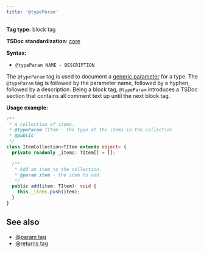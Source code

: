 ```yaml
---
title: '@typeParam'
---
```


**Tag type:** block tag

**TSDoc standardization:** [core](https://github.com/microsoft/tsdoc/blob/master/tsdoc/src/details/Standardization.ts)

**Syntax:**

- `@typeParam NAME - DESCRIPTION`

The `@typeParam` tag is used to document a
[generic parameter](https://www.typescriptlang.org/docs/handbook/generics.html)
for a type. The `@typeParam` tag is followed by the parameter name, followed by a hyphen, followed by a description.
Being a block tag, `@typeParam` introduces a TSDoc section that contains all comment text up until the next block tag.

**Usage example:**

```ts
/**
 * A collection of items.
 * @typeParam TItem - the type of the items in the collection
 * @public
 */
class ItemCollection<TItem extends object> {
  private readonly _items: TItem[] = [];

  /**
   * Add an item to the collection.
   * @param item - the item to add
   */
  public add(item: TItem): void {
    this._items.push(item);
  }
}
```

## See also

- [@param tag](../tsdoc/tag_param.md)
- [@returns tag](../tsdoc/tag_returns.md)
